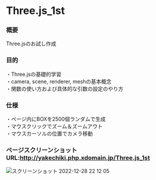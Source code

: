 # Three.js_1st
### 概要
Three.jsのお試し作成<br>

### 目的
・Three.jsの基礎的学習<br>
・camera, scene, renderer, meshの基本概念<br>
・関数の使い方および具体的な引数の設定のやり方<br>

### 仕様
・ページ内にBOXを2500個ランダムで生成<br>
・マウスクリックでズーム＆ズームアウト<br>
・マウスカーソルの位置でカメラ移動<br>

### ページスクリーンショット URL:http://yakechiki.php.xdomain.jp/Three.js_1st<br>
![スクリーンショット 2022-12-28 22 12 05](https://user-images.githubusercontent.com/95268598/209818030-669b2010-4c0b-4133-b007-81209e171fc7.png)
